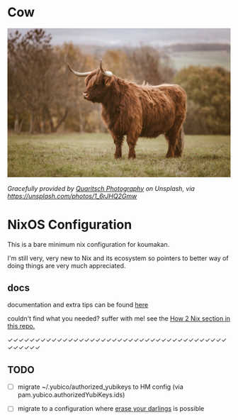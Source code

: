 # Cow
![a yak on some grass](docs/quaritsch-photography-1_6rJHQ2Gmw-unsplash.jpg)

*Gracefully provided by [Quaritsch Photography](https://unsplash.com/@quaritsch) on Unsplash, via https://unsplash.com/photos/1_6rJHQ2Gmw*

# NixOS Configuration
This is a bare minimum nix configuration for koumakan.

I'm still very, very new to Nix and its ecosystem so pointers to better
way of doing things are very much appreciated.

## docs
documentation and extra tips can be found [here](docs/)

couldn't find what you needed? suffer with me! see the
[How 2 Nix section in this repo.](https://github.com/hlissner/dotfiles#frequently-asked-questions)

✓✓✓✓✓✓✓✓✓✓✓✓✓✓✓✓✓✓✓✓✓✓✓✓✓✓✓✓✓✓✓✓✓✓✓✓✓✓✓✓✓✓✓✓✓✓

## TODO
- [ ] migrate ~/.yubico/authorized_yubikeys to HM config (via pam.yubico.authorizedYubiKeys.ids)

<!-- very future tasks -->
- [ ] migrate to a configuration where [erase your darlings](https://grahamc.com/blog/erase-your-darlings/) is possible

